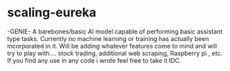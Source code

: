 # scaling-eureka
-GENIE- A barebones/basic AI model capable of performing basic assistant type tasks. Currently no machine learning or training has actually been incorporated in it. Will be adding whatever features come to mind and will try to play with.... stock trading, additional web scraping, Raspberry pi , etc. If you find any use in any code i wrote feel free to take it IDC. 

